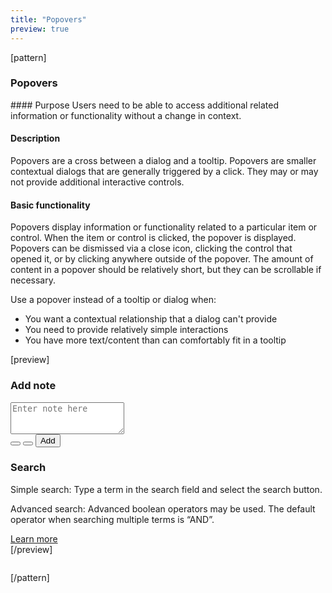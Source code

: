 ```yaml
---
title: "Popovers"
preview: true
---
```


[pattern]
<h3>Popovers</h3>
#### Purpose
Users need to be able to access additional related information or functionality without a change in context.

#### Description
Popovers are a cross between a dialog and a tooltip. Popovers are smaller contextual dialogs that are generally triggered by a click. They may or may not provide additional interactive controls.  

#### Basic functionality
Popovers display information or functionality related to a particular item or control. When the item or control is clicked, the popover is displayed. Popovers can be dismissed via a close icon, clicking the control that opened it, or by clicking anywhere outside of the popover. The amount of content in a popover should be relatively short, but they can be scrollable if necessary.

Use a popover instead of a tooltip or dialog when:
- You want a contextual relationship that a dialog can't provide
- You need to provide relatively simple interactions
- You have more text/content than can comfortably fit in a tooltip

[preview]
<div class="popover left" style="position: relative; display: block; margin-left: 0;">
  <div class="arrow"></div>
  <h3 class="popover-title">Add note</h3>
  <div class="popover-content">
    <textarea placeholder="Enter note here" class="form-control" name="" id="" rows="3"></textarea>
  </div>
  <div class="popover-toolbar">
        <button class="btn btn-hover btn-icon-only"><i class="fa fa-image"></i></button>
        <button class="btn btn-hover btn-icon-only"><i class="fa fa-link"></i></button>
        <button class="btn btn-primary pull-right">Add</button>
  </div>
</div>
<div class="popover right" style="position: relative; display: block; margin-left: 0; margin-top: 20px;">
  <div class="arrow"></div>
  <h3 class="popover-title">Search</h3>
  <div class="popover-content">
    <p>Simple search: Type a term in the search field and select the search button.</p>
    <p>Advanced  search: Advanced boolean operators may be used. The default operator when searching multiple terms is “AND”.</p>
  </div>
  <div class="popover-toolbar text-right">
        <a href="">Learn more</a>
  </div>
</div>
[/preview]

```html

```
[/pattern]
